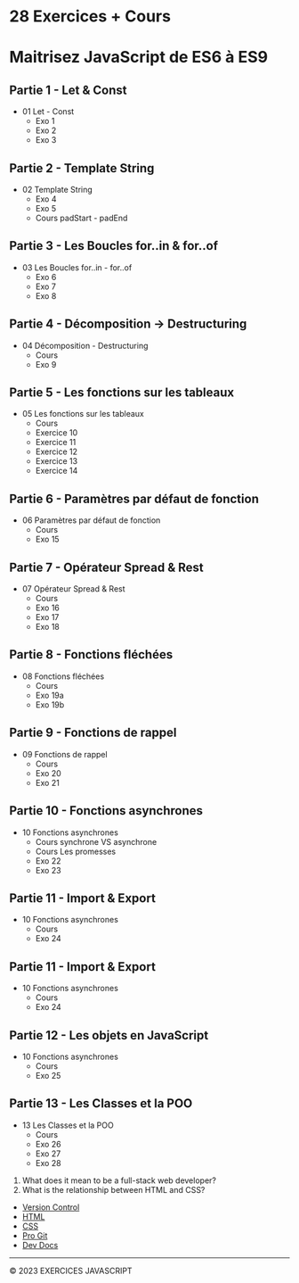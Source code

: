 # 28 Exercices + Cours

# Maitrisez JavaScript de ES6 à ES9

## Partie 1 - Let & Const

-   01 Let - Const
    -   Exo 1
    -   Exo 2
    -   Exo 3

## Partie 2 - Template String

-   02 Template String
    -   Exo 4
    -   Exo 5
    -   Cours padStart - padEnd

## Partie 3 - Les Boucles for..in & for..of

-   03 Les Boucles for..in - for..of
    -   Exo 6
    -   Exo 7
    -   Exo 8

## Partie 4 - Décomposition -> Destructuring

-   04 Décomposition - Destructuring
    -   Cours
    -   Exo 9

## Partie 5 - Les fonctions sur les tableaux

-   05 Les fonctions sur les tableaux
    -   Cours
    -   Exercice 10
    -   Exercice 11
    -   Exercice 12
    -   Exercice 13
    -   Exercice 14

## Partie 6 - Paramètres par défaut de fonction

-   06 Paramètres par défaut de fonction
    -   Cours
    -   Exo 15

## Partie 7 - Opérateur Spread & Rest

-   07 Opérateur Spread & Rest
    -   Cours
    -   Exo 16
    -   Exo 17
    -   Exo 18

## Partie 8 - Fonctions fléchées

-   08 Fonctions fléchées
    -   Cours
    -   Exo 19a
    -   Exo 19b

## Partie 9 - Fonctions de rappel

-   09 Fonctions de rappel
    -   Cours
    -   Exo 20
    -   Exo 21

## Partie 10 - Fonctions asynchrones

-   10 Fonctions asynchrones
    -   Cours synchrone VS asynchrone
    -   Cours Les promesses
    -   Exo 22
    -   Exo 23

## Partie 11 - Import & Export

-   10 Fonctions asynchrones
    -   Cours
    -   Exo 24

## Partie 11 - Import & Export

-   10 Fonctions asynchrones
    -   Cours
    -   Exo 24

## Partie 12 - Les objets en JavaScript

-   10 Fonctions asynchrones
    -   Cours
    -   Exo 25

## Partie 13 - Les Classes et la POO

-   13 Les Classes et la POO
    -   Cours
    -   Exo 26
    -   Exo 27
    -   Exo 28

1. What does it mean to be a full-stack web developer?
2. What is the relationship between HTML and CSS?

-   [Version Control](https://en.wikipedia.org/wiki/Version_control)
-   [HTML](https://developer.mozilla.org/en-US/docs/Web/HTML)
-   [CSS](https://developer.mozilla.org/en-US/docs/Web/CSS)
-   [Pro Git](https://git-scm.com/book/en/v2)
-   [Dev Docs](https://devdocs.io/)

---

© 2023 EXERCICES JAVASCRIPT
